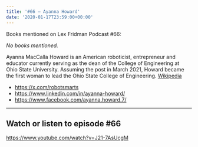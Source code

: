 ```yaml
---
title: '#66 – Ayanna Howard'
date: '2020-01-17T23:59:00+00:00'
---
```


Books mentioned on Lex Fridman Podcast #66:

*No books mentioned.*

<!--more-->

Ayanna MacCalla Howard is an American roboticist, entrepreneur and educator currently serving as the dean of the College of Engineering at Ohio State University. Assuming the post in March 2021, Howard became the first woman to lead the Ohio State College of Engineering. <a href="https://en.wikipedia.org/wiki/Ayanna_Howard" target="_blank">Wikipedia</a>

- <a href="https://x.com/robotsmarts" target="_blank">https://x.com/robotsmarts</a>
- <a href="https://www.linkedin.com/in/ayanna-howard/" target="_blank">https://www.linkedin.com/in/ayanna-howard/</a>
- <a href="https://www.facebook.com/ayanna.howard.7/" target="_blank">https://www.facebook.com/ayanna.howard.7/</a>

- - - - - -

## Watch or listen to episode #66

<https://www.youtube.com/watch?v=J21-7AsUcgM>